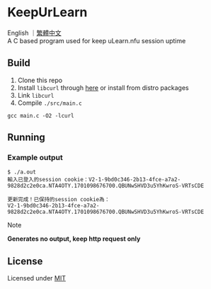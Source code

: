 # KeepUrLearn

English ｜[繁體中文](./README-zh-TW.md)  
A C based program used for keep uLearn.nfu session uptime

## Build

1. Clone this repo
2. Install `libcurl` through [here](https://curl.se/download.html) or install from distro packages
3. Link `libcurl`
4. Compile `./src/main.c`

```shell
gcc main.c -O2 -lcurl
```

## Running

### Example output

```shell
$ ./a.out 
輸入已登入的session cookie：V2-1-9bd0c346-2b13-4fce-a7a2-9828d2c2e0ca.NTA4OTY.1701098676700.QBUNwSHVD3u5YhKwroS-VRTsCDE

更新完成！已保持的session cookie為：
V2-1-9bd0c346-2b13-4fce-a7a2-9828d2c2e0ca.NTA4OTY.1701098676700.QBUNwSHVD3u5YhKwroS-VRTsCDE
```

> [!NOTE]  
> **Generates no output, keep http request only**

## License

Licensed under [MIT](./LICENSE)
